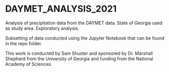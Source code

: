 # DAYMET_ANALYSIS_2021
Analysis of precipitation data from the DAYMET data. State of Georgia used as study area. Exploratory analysis.

Subsetting of data conducted using the Jupyter Notebook that can be found in the repo folder.

This work is conducted by Sam Shuster and sponsored by Dr. Marshall Shepherd from the University of Georgia and funding from the National Academy of Sciences.
